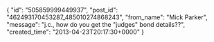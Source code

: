  {
   "id": "505859999449937",
   "post_id": "462493170453287_485010274868243",
   "from_name": "Mick Parker",
   "message": "j.c., how do you get the \"judges\" bond details??",
   "created_time": "2013-04-23T20:17:30+0000"
 }
